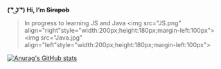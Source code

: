 **( ͡° ͜ʖ ͡°) Hi,  I’m ~~Sirapob~~**
> In progress to learning JS and Java
<img src="JS.png" align="right"style="width:200px;height:180px;margin-left:100px">
<img src="Java.jpg" align="left"style="width:200px;height:180px;margin-left:100px">


[![Anurag's GitHub stats](https://github-readme-stats.vercel.app/api?username=fluffyhugger)](https://github.com/Sirapob/github-readme-stats)


